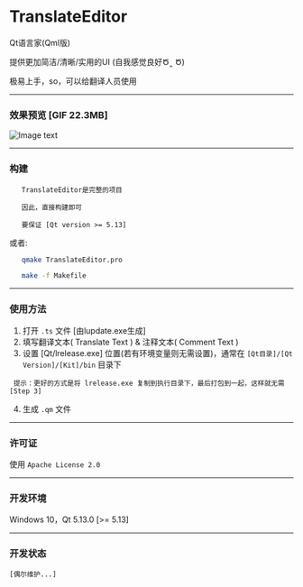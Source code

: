 # TranslateEditor

  Qt语言家(Qml版)

  提供更加简洁/清晰/实用的UI (自我感觉良好Ծ‸ Ծ)

  极易上手，so，可以给翻译人员使用

---

### 效果预览 [GIF 22.3MB]

![Image text](preview/preview.gif) 

---

### 构建

```
   TranslateEditor是完整的项目
   
   因此，直接构建即可

   要保证 [Qt version >= 5.13]
```

或者: 

```sh
   qmake TranslateEditor.pro

   make -f Makefile

```

--- 

### 使用方法

1. 打开 `.ts` 文件 [由lupdate.exe生成]
2. 填写翻译文本( Translate Text ) & 注释文本( Comment Text )
3. 设置 [Qt/lrelease.exe] 位置(若有环境变量则无需设置)，通常在 `[Qt目录]/[Qt Version]/[Kit]/bin` 目录下
```
 提示：更好的方式是将 lrelease.exe 复制到执行目录下，最后打包到一起，这样就无需 [Step 3]
```
4. 生成 `.qm` 文件

---

### 许可证

   使用 `Apache License 2.0`

--- 

### 开发环境

  Windows 10，Qt 5.13.0 [>= 5.13]

---

### 开发状态

`[偶尔维护...]`